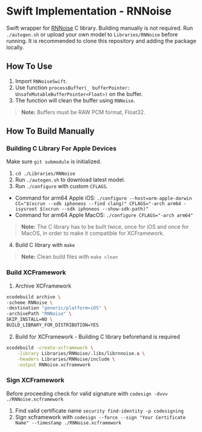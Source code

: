  # Swift Implementation - RNNoise

Swift wrapper for [RNNoise](https://github.com/xiph/rnnoise?tab=readme-ov-file) C library.
Building manually is not required.
Run `./autogen.sh` or upload your own model to `Libraries/RNNoise` before running. It is recommended to clone this repository and adding the package locally.

## How To Use
1. Import `RNNoiseSwift`.
2. Use function `processBuffer(_ bufferPointer: UnsafeMutableBufferPointer<Float>)` on the buffer.
3. The function will clean the buffer using `RNNoise`.

> **Note:** Buffers must be RAW PCM format, Float32.

## How To Build Manually

### Building C Library For Apple Devices
Make sure `git submodule` is initialized.
1. `cd ./Libraries/RNNoise`
2. Run `./autogen.sh` to download latest model.
3. Run `./configure` with custom `CFLAGS`.
- Command for arm64 Apple iOS: `./configure --host=arm-apple-darwin CC="$(xcrun --sdk iphoneos --find clang)" CFLAGS="-arch arm64 -isysroot $(xcrun --sdk iphoneos --show-sdk-path)"`
- Command for arm64 Apple MacOS: `./configure CFLAGS="-arch arm64"`
> **Note:** The C library has to be built twice, once for iOS and once for MacOS, in order to make it compatible for XCFramework.
4. Build C library with `make`
> **Note:** Clean build files with `make clean`

### Build XCFramework
1. Archive XCFramework
```bash
xcodebuild archive \
-scheme RNNoise \
-destination "generic/platform=iOS" \
-archivePath "RNNoise" \
SKIP_INSTALL=NO \
BUILD_LIBRARY_FOR_DISTRIBUTION=YES
```
2. Build for XCFramework - Building C library beforehand is required
```bash
xcodebuild -create-xcframework \
    -library Libraries/RNNoise/.libs/librnnoise.a \
    -headers Libraries/RNNoise/include \
    -output RNNoise.xcframework
```

### Sign XCFramework
Before proceeding check for valid signature with `codesign -dvvv ./RNNoise.xcframework`
1. Find valid certificate name `security find-identity -p codesigning`
2. Sign xcframework with `codesign --force --sign "Your Certificate Name" --timestamp ./RNNoise.xcframework`



